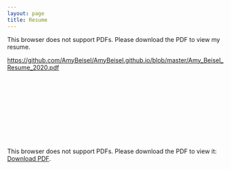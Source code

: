 ```yaml
---
layout: page
title: Resume
---
```


This browser does not support PDFs. Please download the PDF to view my resume.

https://github.com/AmyBeisel/AmyBeisel.github.io/blob/master/Amy_Beisel_Resume_2020.pdf

<object data="https://github.com/AmyBeisel/AmyBeisel.github.io/blob/master/Amy_Beisel_Resume_2020.pdf" type="application/pdf" width="700px" height="700px">
    <embed src="http://yoursite.com/the.pdf">
        <p>This browser does not support PDFs. Please download the PDF to view it: <a href="https://github.com/AmyBeisel/AmyBeisel.github.io/blob/master/Amy_Beisel_Resume_2020.pdf
">Download PDF</a>.</p>
    </embed>
</object>


